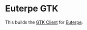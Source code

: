# Euterpe GTK

This builds the [GTK Client](https://github.com/ironsmile/euterpe-gtk/) for [Euterpe](https://listen-to-euterpe.eu/).

